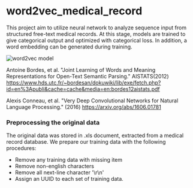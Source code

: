 # word2vec_medical_record
This project aim to utilize neural network to analyze sequence input from structured free-text medical records. At this stage, models are trained to give categorical output and optimized with categorical loss. In addition, a word embedding can be generated during training. 

![word2vec model](https://cdn-images-1.medium.com/max/800/0*8S9bY8EsB7jUZWBn)

Antoine Bordes, et al. "Joint Learning of Words and Meaning Representations for Open-Text Semantic Parsing." AISTATS(2012) https://www.hds.utc.fr/~bordesan/dokuwiki/lib/exe/fetch.php?id=en%3Apubli&cache=cache&media=en:bordes12aistats.pdf

Alexis Conneau, et al. "Very Deep Convolutional Networks for Natural Language Processing." (2016) https://arxiv.org/abs/1606.01781

### Preprocessing the original data
The original data was stored in .xls document, extracted from a medical record database. We prepare our training data with the following procedures:
- Remove any training data with missing item
- Remove non-english characters
- Remove all next-line character '\r\n'
- Assign an UUID to each set of training data.
